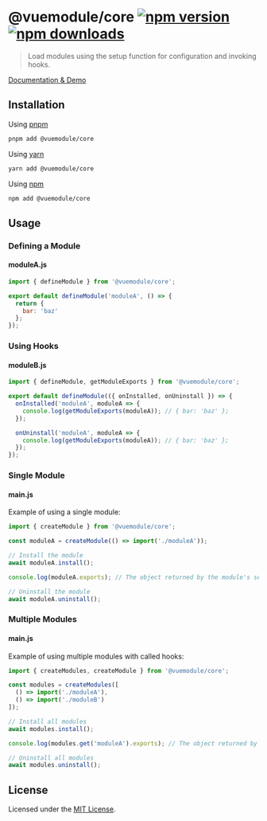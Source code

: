 # @vuemodule/core [![npm version](https://img.shields.io/npm/v/@vuemodule/core.svg)](https://npmjs.org/package/@vuemodule/core) [![npm downloads](https://img.shields.io/npm/dm/@vuemodule/core.svg)](https://npmjs.org/package/@vuemodule/core)

> Load modules using the setup function for configuration and invoking hooks.

[Documentation & Demo](https://vuemodule.org)

## Installation

Using [pnpm](https://pnpm.io/)

```bash
pnpm add @vuemodule/core
```

Using [yarn](https://yarnpkg.com/)

```bash
yarn add @vuemodule/core
```

Using [npm](https://npmjs.com/)

```bash
npm add @vuemodule/core
```

## Usage

### Defining a Module

#### moduleA.js

```js
import { defineModule } from '@vuemodule/core';

export default defineModule('moduleA', () => {
  return {
    bar: 'baz'
  };
});
```

### Using Hooks

#### moduleB.js

```js
import { defineModule, getModuleExports } from '@vuemodule/core';

export default defineModule(({ onInstalled, onUninstall }) => {
  onInstalled('moduleA', moduleA => {
    console.log(getModuleExports(moduleA)); // { bar: 'baz' };
  });

  onUninstall('moduleA', moduleA => {
    console.log(getModuleExports(moduleA)); // { bar: 'baz' };
  });
});
```

### Single Module

#### main.js

Example of using a single module:

```js
import { createModule } from '@vuemodule/core';

const moduleA = createModule(() => import('./moduleA'));

// Install the module
await moduleA.install();

console.log(moduleA.exports); // The object returned by the module's setup function

// Uninstall the module
await moduleA.uninstall();
```

### Multiple Modules

#### main.js

Example of using multiple modules with called hooks:

```js
import { createModules, createModule } from '@vuemodule/core';

const modules = createModules([
  () => import('./moduleA'),
  () => import('./moduleB')
]);

// Install all modules
await modules.install();

console.log(modules.get('moduleA').exports); // The object returned by the module's setup function

// Uninstall all modules
await modules.uninstall();
```

## License

Licensed under the [MIT License](./LICENSE).
